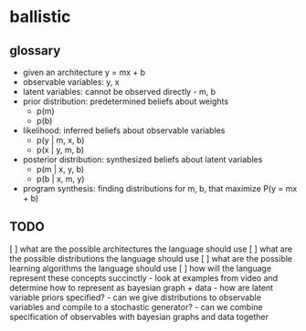 # ballistic

## glossary 
- given an architecture y = mx + b 
- observable variables: y, x
- latent variables: cannot be observed directly - m, b
- prior distribution: predetermined beliefs about weights  
    - p(m) 
    - p(b)
- likelihood: inferred beliefs about observable variables 
    - p(y | m, x, b)  
    - p(x | y, m, b)  
- posterior distribution: synthesized beliefs about latent variables
    - p(m | x, y, b)
    - p(b | x, m, y)
- program synthesis: finding distributions for m, b, that maximize P(y = mx + b) 

## TODO
[ ] what are the possible architectures the language should use 
[ ] what are the possible distributions the language should use 
[ ] what are the possible learning algorithms the language should use 
[ ] how will the language represent these concepts succinctly
    - look at examples from video and determine how to represent as bayesian graph + data
    - how are latent variable priors specified?
    - can we give distributions to observable variables and compile to a stochastic generator? 
    - can we combine specification of observables with bayesian graphs and data together